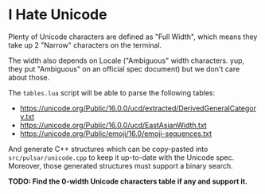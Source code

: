 # I Hate Unicode

Plenty of Unicode characters are defined as "Full Width",
which means they take up 2 "Narrow" characters on the terminal.

The width also depends on Locale ("Ambiguous" width characters.
yup, they put "Ambiguous" on an official spec document) but we
don't care about those.

The `tables.lua` script will be able to parse the following tables:
- https://unicode.org/Public/16.0.0/ucd/extracted/DerivedGeneralCategory.txt
- https://unicode.org/Public/16.0.0/ucd/EastAsianWidth.txt
- https://unicode.org/Public/emoji/16.0/emoji-sequences.txt

And generate C++ structures which can be copy-pasted into
`src/pulsar/unicode.cpp` to keep it up-to-date with the Unicode spec.
Moreover, those generated structures must support a binary search.

**TODO: Find the 0-width Unicode characters table if any and support it.**
